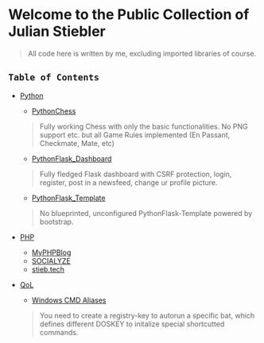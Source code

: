 # Welcome to the Public Collection of Julian Stiebler

> All code here is written by me, excluding imported libraries of course.

## `Table of Contents`

* [Python](.public/Python/README.md)
  * [PythonChess](.public/Python/Python_Chess/README.md)
  > Fully working Chess with only the basic functionalities. No PNG support etc. but all Game Rules implemented (En Passant, Checkmate, Mate, etc)
  * [PythonFlask_Dashboard](.public/Python/PythonFlask_Dashboard/README.md)
  > Fully fledged Flask dashboard with CSRF protection, login, register, post in a newsfeed, change ur profile picture.
  * [PythonFlask_Template](.public/Python/PythonFlask_Template/README.md)
  > No blueprinted, unconfigured PythonFlask-Template powered by bootstrap.
 
* [PHP](.public/PHP/README.md)
  * [MyPHPBlog](.public/PHP/MyPHPBlog/README.md)
  * [SOCIALYZE](.public/PHP/SOCIALYZE/README.md)
  * [stieb.tech](.public/PHP/stieb.tech/README.md)
* [QoL](.public/QoL/README.md)
  * [Windows CMD Aliases](.public/QoL/aliases.bat)
  > You need to create a registry-key to autorun a specific bat, which defines different DOSKEY to initalize special shortcutted commands.
